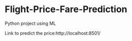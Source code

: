 # Flight-Price-Fare-Prediction
Python project using ML

Link to predict the price:http://localhost:8501/
